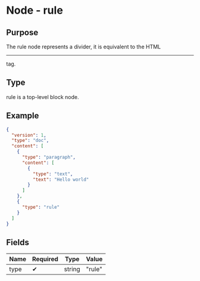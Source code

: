 # Node - rule

## Purpose

The rule node represents a divider, it is equivalent to the HTML <hr/> tag.

## Type

rule is a top-level block node.

## Example

```json
{
  "version": 1,
  "type": "doc",
  "content": [
    {
      "type": "paragraph",
      "content": [
        {
          "type": "text",
          "text": "Hello world"
        }
      ]
    },
    {
      "type": "rule"
    }
  ]
}
```

## Fields

| Name | Required | Type | Value |
| --- | --- | --- | --- |
| type | ✔ | string | "rule" |